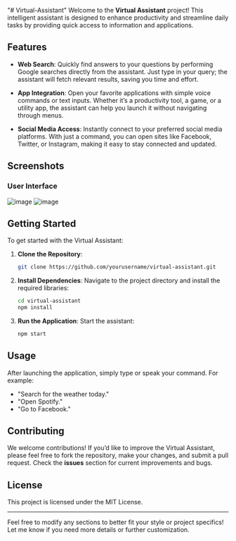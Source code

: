 "# Virtual-Assistant" 
Welcome to the **Virtual Assistant** project! This intelligent assistant is designed to enhance productivity and streamline daily tasks by providing quick access to information and applications.

## Features

- **Web Search**: 
  Quickly find answers to your questions by performing Google searches directly from the assistant. Just type in your query; the assistant will fetch relevant results, saving you time and effort.

- **App Integration**: 
  Open your favorite applications with simple voice commands or text inputs. Whether it’s a productivity tool, a game, or a utility app, the assistant can help you launch it without navigating through menus.

- **Social Media Access**: 
  Instantly connect to your preferred social media platforms. With just a command, you can open sites like Facebook, Twitter, or Instagram, making it easy to stay connected and updated.

## Screenshots

### User Interface
![image](https://github.com/user-attachments/assets/c5398c3f-f1cb-4b71-9781-9cca5c7d1f1c)
![image](https://github.com/user-attachments/assets/a230577d-e2ce-4970-91dd-4d1889654b0c)


## Getting Started

To get started with the Virtual Assistant:

1. **Clone the Repository**: 
   ```bash
   git clone https://github.com/yourusername/virtual-assistant.git
   ```

2. **Install Dependencies**: 
   Navigate to the project directory and install the required libraries:
   ```bash
   cd virtual-assistant
   npm install
   ```

3. **Run the Application**: 
   Start the assistant:
   ```bash
   npm start
   ```

## Usage

After launching the application, simply type or speak your command. For example:
- "Search for the weather today."
- "Open Spotify."
- "Go to Facebook."

## Contributing

We welcome contributions! If you’d like to improve the Virtual Assistant, please feel free to fork the repository, make your changes, and submit a pull request. Check the **issues** section for current improvements and bugs.

## License

This project is licensed under the MIT License.

---

Feel free to modify any sections to better fit your style or project specifics! Let me know if you need more details or further customization.
